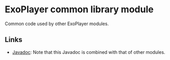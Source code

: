 # ExoPlayer common library module

Common code used by other ExoPlayer modules.

## Links

*   [Javadoc][]: Note that this Javadoc is combined with that of other modules.

[Javadoc]: https://exoplayer.dev/doc/reference/index.html

